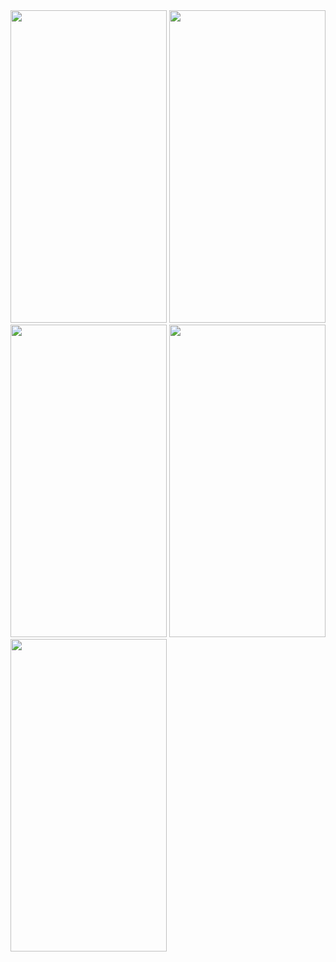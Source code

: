 <img src="https://github.com/gaurav-afk/FlightReservation/assets/65609530/0dbf8a03-2e86-42a9-a228-00e400232606" width="250" height="500">
<img src="https://github.com/gaurav-afk/FlightReservation/assets/65609530/a5f0edd7-3763-4564-9329-24819ff62f04" width="250" height="500">
<img src="https://github.com/gaurav-afk/FlightReservation/assets/65609530/1e4e2fb9-267f-48f0-8f29-54540817d31a" width="250" height="500">
<img src="https://github.com/gaurav-afk/FlightReservation/assets/65609530/c653a036-f9db-4b11-86f3-4dc70495b893" width="250" height="500">
<img src="https://github.com/gaurav-afk/FlightReservation/assets/65609530/42bebadc-b050-4850-ac68-8f214da72c28" width="250" height="500">
